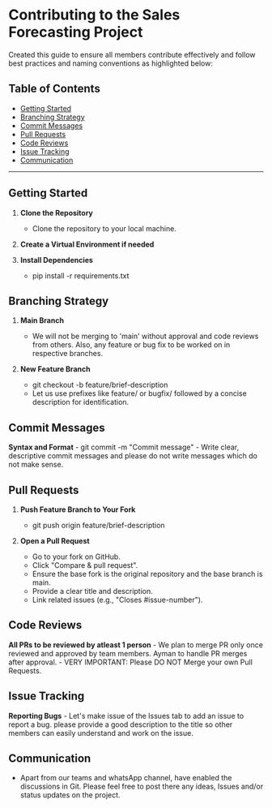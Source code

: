 # Contributing to the Sales Forecasting Project

Created this guide to ensure all members contribute effectively and follow best practices and naming conventions as highlighted below:

## Table of Contents

- [Getting Started](#getting-started)
- [Branching Strategy](#branching-strategy)
- [Commit Messages](#commit-messages)
- [Pull Requests](#pull-requests)
- [Code Reviews](#code-reviews)
- [Issue Tracking](#issue-tracking)
- [Communication](#communication)

---

## Getting Started

1. **Clone the Repository**

   - Clone the repository to your local machine.

2. **Create a Virtual Environment if needed**

3. **Install Dependencies**
   - pip install -r requirements.txt

## Branching Strategy

1. **Main Branch**

   - We will not be merging to 'main' without approval and code reviews from others. Also, any feature or bug fix to be worked on in respective branches.

2. **New Feature Branch**

   - git checkout -b feature/brief-description
   - Let us use prefixes like feature/ or bugfix/ followed by a concise description for identification.

## Commit Messages

**Syntax and Format** - git commit -m "Commit message" - Write clear, descriptive commit messages and please do not write messages which do not make sense.

## Pull Requests

1. **Push Feature Branch to Your Fork**

   - git push origin feature/brief-description

2. **Open a Pull Request**
   - Go to your fork on GitHub.
   - Click "Compare & pull request".
   - Ensure the base fork is the original repository and the base branch is main.
   - Provide a clear title and description.
   - Link related issues (e.g., "Closes #issue-number").

## Code Reviews

**All PRs to be reviewed by atleast 1 person** - We plan to merge PR only once reviewed and approved by team members. Ayman to handle PR merges after approval. - VERY IMPORTANT: Please DO NOT Merge your own Pull Requests.

## Issue Tracking

**Reporting Bugs** - Let's make issue of the Issues tab to add an issue to report a bug. please provide a good description to the title so other members can easily understand and work on the issue.

## Communication

- Apart from our teams and whatsApp channel, have enabled the discussions in Git. Please feel free to post there any ideas, Issues and/or status updates on the project.
